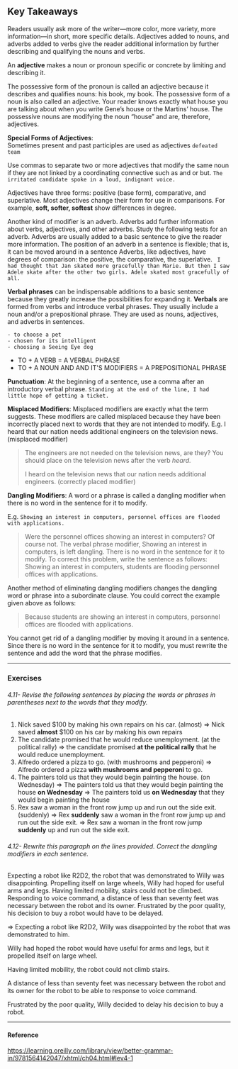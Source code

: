 ## Key Takeaways

Readers usually ask more of the writer—more color, more variety, more information—in short, more specific details. Adjectives added to nouns, and adverbs added to verbs give the reader additional information by further describing and qualifying the nouns and verbs.

An **adjective** makes a noun or pronoun specific or concrete by limiting and describing it.

The possessive form of the pronoun is called an adjective because it describes and qualifies nouns: his book, my book. The possessive form of a noun is also called an adjective. Your reader knows exactly what house you are talking about when you write Gene’s house or the Martins’ house. The possessive nouns are modifying the noun “house” and are, therefore, adjectives.

**Special Forms of Adjectives**:  
	Sometimes present and past participles are used as adjectives
	`defeated team`

Use commas to separate two or more adjectives that modify the same noun if they are not linked by a coordinating connective such as and or but.
`The irritated candidate spoke in a loud, indignant voice.`

Adjectives have three forms: positive (base form), comparative, and superlative. Most adjectives change their form for use in comparisons. For example, **soft, softer, softest** show differences in degree.

Another kind of modifier is an adverb. Adverbs add further information about verbs, adjectives, and other adverbs. Study the following tests for an adverb.
Adverbs are usually added to a basic sentence to give the reader more information.
The position of an adverb in a sentence is flexible; that is, it can be moved around in a sentence
Adverbs, like adjectives, have degrees of comparison: the positive, the comparative, the superlative.
` I had thought that Jan skated more gracefully than Marie. But then I saw Adele skate after the other two girls. Adele skated most gracefully of all.`

**Verbal phrases** can be indispensable additions to a basic sentence because they greatly increase the possibilities for expanding it.
**Verbals** are formed from verbs and introduce verbal phrases. They usually include a noun and/or a prepositional phrase. They are used as nouns, adjectives, and adverbs in sentences.
```
- to choose a pet
- chosen for its intelligent
- choosing a Seeing Eye dog
```
- TO + A VERB = A VERBAL PHRASE
- TO + A NOUN AND AND IT'S MODIFIERS = A PREPOSITIONAL PHRASE

**Punctuation**: At the beginning of a sentence, use a comma after an introductory verbal phrase.
`Standing at the end of the line, I had little hope of getting a ticket.`

**Misplaced Modifiers**: Misplaced modifiers are exactly what the term suggests. These modifiers are called misplaced because they have been incorrectly placed next to words that they are not intended to modify.
E.g. I heard that our nation needs additional engineers on the television news. (misplaced modifier)
> The engineers are not needed on the television news, are they? You should place on the television news after the verb _heard._
> 
> I heard on the television news that our nation needs additional engineers. (correctly placed modifier)

**Dangling Modifiers**: A word or a phrase is called a dangling modifier when there is no word in the sentence for it to modify.

E.g.  `Showing an interest in computers, personnel offices are flooded with applications.`
> Were the personnel offices showing an interest in computers? Of course not. The verbal phrase modifier, Showing an interest in computers, is left dangling. There is no word in the sentence for it to modify. To correct this problem, write the sentence as follows:
> Showing an interest in computers, students are flooding personnel offices with applications.

Another method of eliminating dangling modifiers changes the dangling word or phrase into a subordinate clause. You could correct the example given above as follows:
> Because students are showing an interest in computers, personnel offices are flooded with applications.

You cannot get rid of a dangling modifier by moving it around in a sentence. Since there is no word in the sentence for it to modify, you must rewrite the sentence and add the word that the phrase modifies.

---- 
### Exercises

###### 4.11- Revise the following sentences by placing the words or phrases in parentheses next to the words that they modify.

1. Nick saved $100 by making his own repairs on his car. (almost)
=> Nick saved **almost** $100 on his car by making his own repairs
2. The candidate promised that he would reduce unemployment. (at the political rally)
=> the candidate promised **at the political rally** that he would reduce unemployment.
3. Alfredo ordered a pizza to go. (with mushrooms and pepperoni)
=> Alfredo ordered a pizza **with mushrooms and pepperoni** to go.
4. The painters told us that they would begin painting the house. (on Wednesday)
=> The painters told us that they would begin painting the house **on Wednesday**
=> The painters told us **on Wednesday** that they would begin painting the house
5. Rex saw a woman in the front row jump up and run out the side exit. (suddenly)
=> Rex **suddenly** saw a woman in the front row jump up and run out the side exit.
=> Rex  saw a woman in the front row jump **suddenly** up and run out the side exit.

###### 4.12- Rewrite this paragraph on the lines provided. Correct the dangling modifiers in each sentence.

Expecting a robot like R2D2, the robot that was demonstrated to Willy was disappointing. Propelling itself on large wheels, Willy had hoped for useful arms and legs. Having limited mobility, stairs could not be climbed. Responding to voice command, a distance of less than seventy feet was necessary between the robot and its owner. Frustrated by the poor quality, his decision to buy a robot would have to be delayed.

=> Expecting a robot like R2D2, Willy was disappointed by the robot that was demonstrated to him. 

Willy had hoped the robot would have useful for arms and legs, but it propelled itself on large wheel.

Having limited mobility, the robot could not climb stairs.

A distance of less than seventy feet was necessary between the robot and its owner for the robot to be able to response to voice command.

Frustrated by the poor quality, Willy decided to delay his decision to buy a robot.

 ---- 
#### Reference

https://learning.oreilly.com/library/view/better-grammar-in/9781564142047/xhtml/ch04.html#lev4-1